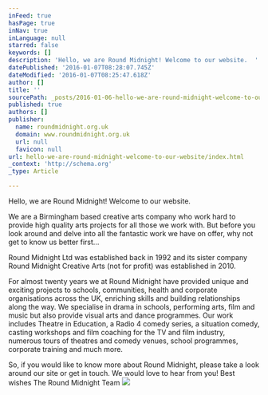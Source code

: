 ```yaml
---
inFeed: true
hasPage: true
inNav: true
inLanguage: null
starred: false
keywords: []
description: 'Hello, we are Round Midnight! Welcome to our website.  '
datePublished: '2016-01-07T08:28:07.745Z'
dateModified: '2016-01-07T08:25:47.618Z'
author: []
title: ''
sourcePath: _posts/2016-01-06-hello-we-are-round-midnight-welcome-to-our-website-we-ar.md
published: true
authors: []
publisher:
  name: roundmidnight.org.uk
  domain: www.roundmidnight.org.uk
  url: null
  favicon: null
url: hello-we-are-round-midnight-welcome-to-our-website/index.html
_context: 'http://schema.org'
_type: Article

---
```

Hello, we are Round Midnight! Welcome to our website. 

We are a Birmingham based creative arts company who work hard to provide high quality arts projects for all those we work with. But before you look around and delve into all the fantastic work we have on offer, why not get to know us better first... 

Round Midnight Ltd was established back in 1992 and its sister company Round Midnight Creative Arts (not for profit) was established in 2010\. 

For almost twenty years we at Round Midnight have provided unique and exciting projects to schools, communities, health and corporate organisations across the UK, enriching skills and building relationships along the way. We specialise in drama in schools, performing arts, film and music but also provide visual arts and dance programmes. Our work includes Theatre in Education, a Radio 4 comedy series, a situation comedy, casting workshops and film coaching for the TV and film industry, numerous tours of theatres and comedy venues, school programmes, corporate training and much more. 

So, if you would like to know more about Round Midnight, please take a look around our site or get in touch. We would love to hear from you! Best wishes The Round Midnight Team
![](https://the-grid-user-content.s3-us-west-2.amazonaws.com/868480f5-6e79-4553-b0c1-68febd9cecc8.jpg)